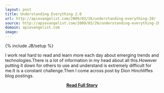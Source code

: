 ```yaml
---
layout: post
title: Understanding Everything 2.0
url: http://apievangelist.com/2009/03/26/understanding-everything-20/
source: http://apievangelist.com/2009/03/26/understanding-everything-20/
domain: apievangelist.com
image: 
---
```

{% include JB/setup %}<p>I work real hard to read and learn more each day about emerging trends and technologies.There is a lot of information in my head about all this.However putting it down for others to use and understand is extremely difficult for me.It is a constant challenge.Then I come across post by Dion Hinchliffes blog postings.</p>
<center><p><a href="http://apievangelist.com/2009/03/26/understanding-everything-20/" style='padding:25px; font-sze:18px; font-weight: bold;'>Read Full Story</a></p></center>
